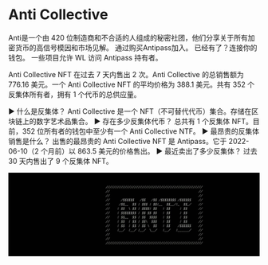 # Anti Collective

Anti是一个由 420 位制造商和不合适的人组成的秘密社团，他们分享关于所有加密货币的高信号模因和市场见解。
通过购买Antipass加入。
已经有了？连接你的钱包。
一些项目允许 WL 访问 Antipass 持有者。

Anti Collective NFT 在过去 7 天内售出 2 次。Anti Collective 的总销售额为 776.16 美元。一个 Anti Collective NFT 的平均价格为 388.1 美元。共有 352 个反集体所有者，拥有 1 个代币的总供应量。

▶ 什么是反集体？
Anti Collective 是一个 NFT（不可替代代币）集合。存储在区块链上的数字艺术品集合。
▶ 存在多少反集体代币？
总共有 1 个反集体 NFT。目前，352 位所有者的钱包中至少有一个 Anti Collective NTF。
▶ 最昂贵的反集体销售是什么？
出售的最昂贵的 Anti Collective NFT 是 Antipass。它于 2022-06-10（2 个月前）以 863.5 美元的价格售出。
▶ 最近卖出了多少反集体？
过去 30 天内售出了 9 个反集体 NFT。

![1500x500](1500x500.jpg)
